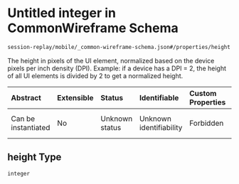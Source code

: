 # Untitled integer in CommonWireframe Schema

```txt
session-replay/mobile/_common-wireframe-schema.json#/properties/height
```

The height in pixels of the UI element, normalized based on the device pixels per inch density (DPI). Example: if a device has a DPI = 2, the height of all UI elements is divided by 2 to get a normalized height.

| Abstract            | Extensible | Status         | Identifiable            | Custom Properties | Additional Properties | Access Restrictions | Defined In                                                                                                            |
| :------------------ | :--------- | :------------- | :---------------------- | :---------------- | :-------------------- | :------------------ | :-------------------------------------------------------------------------------------------------------------------- |
| Can be instantiated | No         | Unknown status | Unknown identifiability | Forbidden         | Allowed               | Read only           | [\_common-wireframe-schema.json\*](../out/session-replay/mobile/_common-wireframe-schema.json "open original schema") |

## height Type

`integer`
